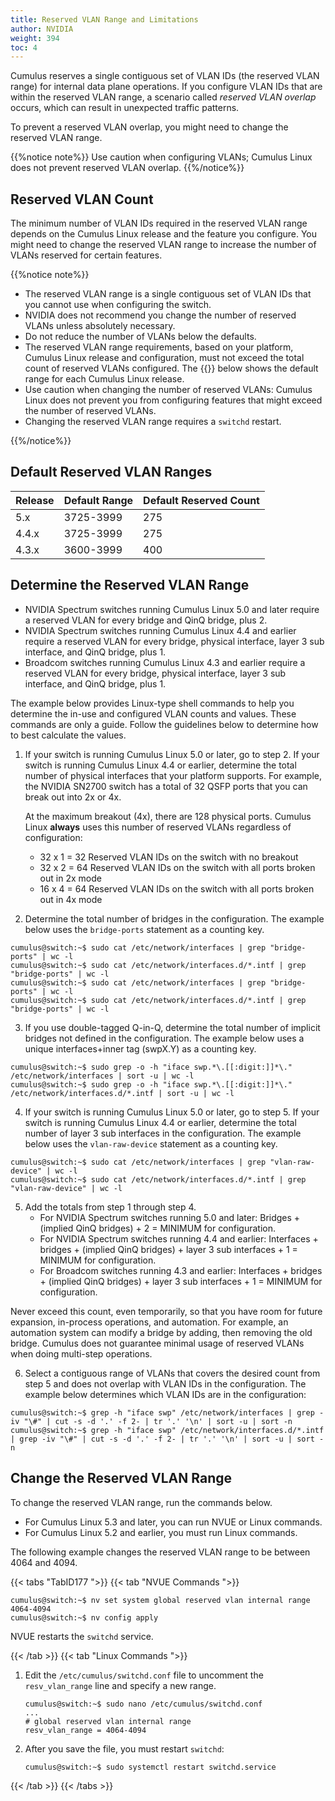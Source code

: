```yaml
---
title: Reserved VLAN Range and Limitations
author: NVIDIA
weight: 394
toc: 4
---
```

Cumulus reserves a single contiguous set of VLAN IDs (the reserved VLAN range) for internal data plane operations. If you configure VLAN IDs that are within the reserved VLAN range, a scenario called *reserved VLAN overlap* occurs, which can result in unexpected traffic patterns.

To prevent a reserved VLAN overlap, you might need to change the reserved VLAN range.

{{%notice note%}}
Use caution when configuring VLANs; Cumulus Linux does not prevent reserved VLAN overlap.
{{%/notice%}}

## Reserved VLAN Count

The minimum number of VLAN IDs required in the reserved VLAN range depends on the Cumulus Linux release and the feature you configure. You might need to change the reserved VLAN range to increase the number of VLANs reserved for certain features.

{{%notice note%}}
- The reserved VLAN range is a single contiguous set of VLAN IDs that you cannot use when configuring the switch.
- NVIDIA does not recommend you change the number of reserved VLANs unless absolutely necessary.
- Do not reduce the number of VLANs below the defaults.
- The reserved VLAN range requirements, based on your platform, Cumulus Linux release and configuration, must not exceed the total count of reserved VLANs configured. The {{<link url="#default-reserved-VLAN-ranges" text="table">}} below shows the default range for each Cumulus Linux release.
- Use caution when changing the number of reserved VLANs: Cumulus Linux does not prevent you from configuring features that might exceed the number of reserved VLANs.
- Changing the reserved VLAN range requires a `switchd` restart.

{{%/notice%}}

## Default Reserved VLAN Ranges

| Release | Default Range | Default Reserved Count |
| ------- | ------------- | ---------------------- |
| 5.x     | 3725-3999     | 275  |
| 4.4.x   | 3725-3999     | 275  |
| 4.3.x   | 3600-3999     | 400  |

## Determine the Reserved VLAN Range

- NVIDIA Spectrum switches running Cumulus Linux 5.0 and later require a reserved VLAN for every bridge and QinQ bridge, plus 2.
- NVIDIA Spectrum switches running Cumulus Linux 4.4 and earlier require a reserved VLAN for every bridge, physical interface, layer 3 sub interface, and QinQ bridge, plus 1.
- Broadcom switches running Cumulus Linux 4.3 and earlier require a reserved VLAN for every bridge, physical interface, layer 3 sub interface, and QinQ bridge, plus 1.

The example below provides Linux-type shell commands to help you determine the in-use and configured VLAN counts and values. These commands are only a guide. Follow the guidelines below to determine how to best calculate the values.

1. If your switch is running Cumulus Linux 5.0 or later, go to step 2. If your switch is running Cumulus Linux 4.4 or earlier, determine the total number of physical interfaces that your platform supports. For example, the NVIDIA SN2700 switch has a total of 32 QSFP ports that you can break out into 2x or 4x.

   At the maximum breakout (4x), there are 128 physical ports. Cumulus Linux **always** uses this number of reserved VLANs regardless of configuration:
   - 32 x 1 = 32 Reserved VLAN IDs on the switch with no breakout
   - 32 x 2 = 64 Reserved VLAN IDs on the switch with all ports broken out in 2x mode
   - 16 x 4 = 64 Reserved VLAN IDs on the switch with all ports broken out in 4x mode

2. Determine the total number of bridges in the configuration. The example below uses the `bridge-ports` statement as a counting key.

```
cumulus@switch:~$ sudo cat /etc/network/interfaces | grep "bridge-ports" | wc -l
cumulus@switch:~$ sudo cat /etc/network/interfaces.d/*.intf | grep "bridge-ports" | wc -l
cumulus@switch:~$ sudo cat /etc/network/interfaces | grep "bridge-ports" | wc -l
cumulus@switch:~$ sudo cat /etc/network/interfaces.d/*.intf | grep "bridge-ports" | wc -l
```

3. If you use double-tagged Q-in-Q, determine the total number of implicit bridges not defined in the configuration. The example below uses a unique interfaces+inner tag (swpX.Y) as a counting key.

```
cumulus@switch:~$ sudo grep -o -h "iface swp.*\.[[:digit:]]*\." /etc/network/interfaces | sort -u | wc -l
cumulus@switch:~$ sudo grep -o -h "iface swp.*\.[[:digit:]]*\." /etc/network/interfaces.d/*.intf | sort -u | wc -l
```

4. If your switch is running Cumulus Linux 5.0 or later, go to step 5. If your switch is running Cumulus Linux 4.4 or earlier, determine the total number of layer 3 sub interfaces in the configuration. The example below uses the `vlan-raw-device` statement as a counting key.

```
cumulus@switch:~$ sudo cat /etc/network/interfaces | grep "vlan-raw-device" | wc -l
cumulus@switch:~$ sudo cat /etc/network/interfaces.d/*.intf | grep "vlan-raw-device" | wc -l
```

5. Add the totals from step 1 through step 4.
   - For NVIDIA Spectrum switches running 5.0 and later: Bridges + (implied QinQ bridges) + 2 = MINIMUM for configuration.
   - For NVIDIA Spectrum switches running 4.4 and earlier: Interfaces + bridges + (implied QinQ bridges) + layer 3 sub interfaces + 1 = MINIMUM for configuration.
   - For Broadcom switches running 4.3 and earlier: Interfaces + bridges + (implied QinQ bridges) + layer 3 sub interfaces + 1 = MINIMUM for configuration.

Never exceed this count, even temporarily, so that you have room for future expansion, in-process operations, and automation. For example, an automation system can modify a bridge by adding, then removing the old bridge. Cumulus does not guarantee minimal usage of reserved VLANs when doing multi-step operations.

6. Select a contiguous range of VLANs that covers the desired count from step 5 and does not overlap with VLAN IDs in the configuration. The example below determines which VLAN IDs are in the configuration:

```
cumulus@switch:~$ grep -h "iface swp" /etc/network/interfaces | grep -iv "\#" | cut -s -d '.' -f 2- | tr '.' '\n' | sort -u | sort -n
cumulus@switch:~$ grep -h "iface swp" /etc/network/interfaces.d/*.intf | grep -iv "\#" | cut -s -d '.' -f 2- | tr '.' '\n' | sort -u | sort -n
```

## Change the Reserved VLAN Range

To change the reserved VLAN range, run the commands below.
- For Cumulus Linux 5.3 and later, you can run NVUE or Linux commands.
- For Cumulus Linux 5.2 and earlier, you must run Linux commands.

The following example changes the reserved VLAN range to be between 4064 and 4094.

{{< tabs "TabID177 ">}}
{{< tab "NVUE Commands ">}}

```
cumulus@switch:~$ nv set system global reserved vlan internal range 4064-4094
cumulus@switch:~$ nv config apply
```

NVUE restarts the `switchd` service.

{{< /tab >}}
{{< tab "Linux Commands ">}}

1. Edit the `/etc/cumulus/switchd.conf` file to uncomment the `resv_vlan_range` line and specify a new range.

   ```
   cumulus@switch:~$ sudo nano /etc/cumulus/switchd.conf
   ...
   # global reserved vlan internal range
   resv_vlan_range = 4064-4094
   ```

2. After you save the file, you must restart `switchd`:

   ```
   cumulus@switch:~$ sudo systemctl restart switchd.service
   ```

{{< /tab >}}
{{< /tabs >}}
